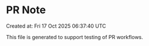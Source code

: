 # PR Note

Created at: Fri 17 Oct 2025 06:37:40 UTC

This file is generated to support testing of PR workflows.
